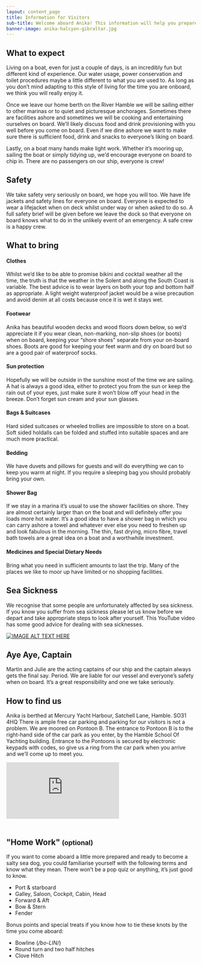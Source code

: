 ```yaml
---
layout: content_page
title: Information for Visitors 
sub-title: Welcome aboard Anika! This information will help you prepare for a few days sailing with us.
banner-image: anika-halcyon-gibraltar.jpg
---
```

## What to expect
Living on a boat, even for just a couple of days, is an incredibly fun but different kind of experience. Our water usage, power conservation and toilet procedures maybe a little different to what you are used to. As long as you don’t mind adapting to this style of living for the time you are onboard, we think you will really enjoy it.

Once we leave our home berth on the River Hamble we will be sailing either to other marinas or to quiet and picturesque anchorages. Sometimes there are facilities ashore and sometimes we will be cooking and entertaining ourselves on board.  We’ll likely discuss food and drink provisioning with you well before you come on board. Even if we dine ashore we want to make sure there is sufficient food, drink and snacks to everyone’s liking on board. 

Lastly, on a boat many hands make light work. Whether it’s mooring up, sailing the boat or simply tidying up, we’d encourage everyone on board to chip in. There are no passengers on our ship, everyone is crew!

## Safety
We take safety very seriously on board, we hope you will too.  We have life jackets and safety lines for everyone on board. Everyone is expected to wear a lifejacket when on deck whilst under way or when asked to do so. A full safety brief will be given before we leave the dock so that everyone on board knows what to do in the unlikely event of an emergency. A safe crew is a happy crew.

## What to bring

#### Clothes
Whilst we’d like to be able to promise bikini and cocktail weather all the time, the truth is that the weather in the Solent and along the South Coast is variable. The best advice is to wear layers on both your top and bottom half as appropriate. A light weight waterproof jacket would be a wise precaution and avoid denim at all costs because once it is wet it stays wet. 

#### Footwear
Anika has beautiful wooden decks and wood floors down below, so we’d appreciate it if you wear clean, non-marking, non-slip shoes (or boots) when on board, keeping your “shore shoes” separate from your on-board shoes. Boots are good for keeping your feet warm and dry on board but so are a good pair of waterproof socks.

#### Sun protection
Hopefully we will be outside in the sunshine most of the time we are sailing. A hat is always a good idea, either to protect you from the sun or keep the rain out of your eyes, just make sure it won’t blow off your head in the breeze. Don’t forget sun cream and your sun glasses.

#### Bags & Suitcases
Hard sided suitcases or wheeled trollies are impossible to store on a boat. Soft sided holdalls can be folded and stuffed into suitable spaces and are much more practical.

#### Bedding
We have duvets and pillows for guests and will do everything we can to keep you warm at night. If you require a sleeping bag you should probably bring your own. 

#### Shower Bag
If we stay in a marina it’s usual to use the shower facilities on shore. They are almost certainly larger than on the boat and will definitely offer you loads more hot water. It’s a good idea to have a shower bag in which you can carry ashore a towel and whatever ever else you need to freshen up and look fabulous in the morning. The thin, fast drying, micro fibre, travel bath towels are a great idea on a boat and a worthwhile investment.

#### Medicines and Special Dietary Needs
Bring what you need in sufficient amounts to last the trip. Many of the places we like to moor up have limited or no shopping facilities. 

## Sea Sickness
We recognise that some people are unfortunately affected by sea sickness. If you know you suffer from sea sickness please let us know before we depart and take appropriate steps to look after yourself. This YouTube video has some good advice for dealing with sea sicknesses.
<!-- https://www.youtube.com/watch?v=HNUhfsSWTKI -->

<a href="http://www.youtube.com/watch?feature=player_embedded&v=HNUhfsSWTKI" target="_blank" class="mx-auto">
<img src="http://img.youtube.com/vi/HNUhfsSWTKI/0.jpg" alt="IMAGE ALT TEXT HERE" class="img-fluid img-thumbnail mb-3 rounded mx-auto" />
</a>

## Aye Aye, Captain
Martin and Julie are the acting captains of our ship and the captain always gets the final say.  Period.  We are liable for our vessel and everyone’s safety when on board.  It’s a great responsibility and one we take seriously.

## How to find us
Anika is berthed at Mercury Yacht Harbour, Satchell Lane, Hamble. SO31 4HQ
There is ample free car parking and parking for our visitors is not a problem. We are moored on Pontoon B. The entrance to Pontoon B is to the right-hand side of the car park as you enter, by the Hamble School Of Yachting building. 
Entrance to the Pontoons is secured by electronic keypads with codes, so give us a ring from the car park when you arrive and we’ll come up to meet you.

<div class="embed-responsive embed-responsive-16by9 mb-3">
<iframe class="embed-responsive-item" src="https://www.google.com/maps/embed?pb=!1m18!1m12!1m3!1d2517.835889520656!2d-1.3148637849098088!3d50.87123786483732!2m3!1f0!2f0!3f0!3m2!1i1024!2i768!4f13.1!3m3!1m2!1s0x487470303cdf90f7%3A0xd2130c0a4ca50501!2sMercury+Yacht+Harbour!5e0!3m2!1sen!2suk!4v1565301482262!5m2!1sen!2suk"  style="border:0; margin-bottom:20px" allowfullscreen></iframe>
</div>

## "Home Work" <small>(optional)</small>
If you want to come aboard a little more prepared and ready to become a salty sea dog, you could familiarise yourself with the following terms and know what they mean.  There won’t be a pop quiz or anything, it’s just good to know.

* Port & starboard
* Galley, Saloon, Cockpit, Cabin, Head
* Forward & Aft
* Bow & Stern
* Fender

Bonus points and special treats if you know how to tie these knots by the time you come aboard: 
* Bowline (_/bo-LIN/_)
* Round turn and two half hitches
* Clove Hitch

